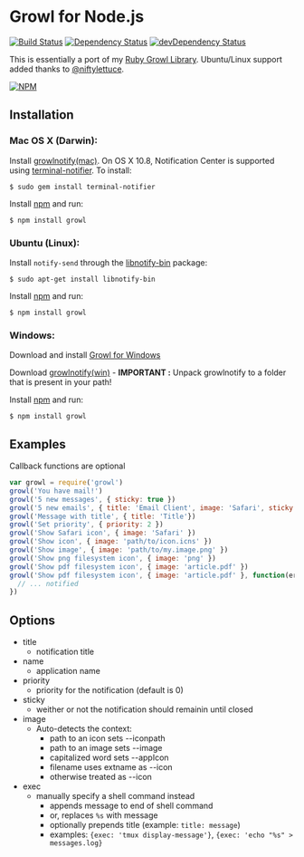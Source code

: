 # Growl for Node.js

[![Build Status][Travis-NodeGrowl-badge]][Travis-NodeGrowl]
[![Dependency Status][David-NodeGrowlDep-badge]][David-NodeGrowlDep]
[![devDependency Status][David-NodeGrowlDevDep-badge]][David-NodeGrowlDevDep]

This is essentially a port of my [Ruby Growl Library][].
Ubuntu/Linux support added thanks to [@niftylettuce][].

[![NPM][NPM-NodeGrowl-badge]][NPM-NodeGrowl]

## Installation

### Mac OS X (Darwin):

  Install [growlnotify(mac)][]. On OS X 10.8, Notification Center is supported using [terminal-notifier][]. To install:

    $ sudo gem install terminal-notifier

  Install [npm][] and run:

    $ npm install growl

### Ubuntu (Linux):

  Install `notify-send` through the [libnotify-bin][] package:

    $ sudo apt-get install libnotify-bin

  Install [npm][] and run:

    $ npm install growl

### Windows:

  Download and install [Growl for Windows][]

  Download [growlnotify(win)][] - **IMPORTANT :** Unpack growlnotify to a folder that is present in your path!

  Install [npm][] and run:

    $ npm install growl

## Examples

Callback functions are optional

```javascript
var growl = require('growl')
growl('You have mail!')
growl('5 new messages', { sticky: true })
growl('5 new emails', { title: 'Email Client', image: 'Safari', sticky: true })
growl('Message with title', { title: 'Title'})
growl('Set priority', { priority: 2 })
growl('Show Safari icon', { image: 'Safari' })
growl('Show icon', { image: 'path/to/icon.icns' })
growl('Show image', { image: 'path/to/my.image.png' })
growl('Show png filesystem icon', { image: 'png' })
growl('Show pdf filesystem icon', { image: 'article.pdf' })
growl('Show pdf filesystem icon', { image: 'article.pdf' }, function(err){
  // ... notified
})
```

## Options

  - title
    - notification title
  - name
    - application name
  - priority
    - priority for the notification (default is 0)
  - sticky
    - weither or not the notification should remainin until closed
  - image
    - Auto-detects the context:
      - path to an icon sets --iconpath
      - path to an image sets --image
      - capitalized word sets --appIcon
      - filename uses extname as --icon
      - otherwise treated as --icon
  - exec
    - manually specify a shell command instead
      - appends message to end of shell command
      - or, replaces `%s` with message
      - optionally prepends title (example: `title: message`)
      - examples: `{exec: 'tmux display-message'}`, `{exec: 'echo "%s" > messages.log}`

[//]: # (Cross reference section)

[Ruby Growl Library]: https://github.com/visionmedia/growl/
[@niftylettuce]: https://github.com/niftylettuce/
[npm]: https://npmjs.org/
[terminal-notifier]: https://github.com/alloy/terminal-notifier/
[libnotify-bin]: https://packages.ubuntu.com/trusty/libnotify-bin
[Growl for Windows]: http://www.growlforwindows.com/gfw/default.aspx
[growlnotify(mac)]: http://growl.info/extras.php#growlnotify
[growlnotify(win)]: http://www.growlforwindows.com/gfw/help/growlnotify.aspx

[Travis-NodeGrowl]: https://travis-ci.org/tj/node-growl/
[Travis-NodeGrowl-badge]: https://travis-ci.org/tj/node-growl.svg?branch=master
[David-NodeGrowlDep]: https://david-dm.org/tj/node-growl/
[David-NodeGrowlDep-badge]: https://david-dm.org/tj/node-growl/status.svg
[David-NodeGrowlDevDep]: https://david-dm.org/tj/node-growl/?type=dev
[David-NodeGrowlDevDep-badge]: https://david-dm.org/tj/node-growl/dev-status.svg
[NPM-NodeGrowl]: https://npmjs.org/package/node-growl/
[NPM-NodeGrowl-badge]: https://nodei.co/npm/node-growl.png?downloads=true&downloadRank=true&stars=true


